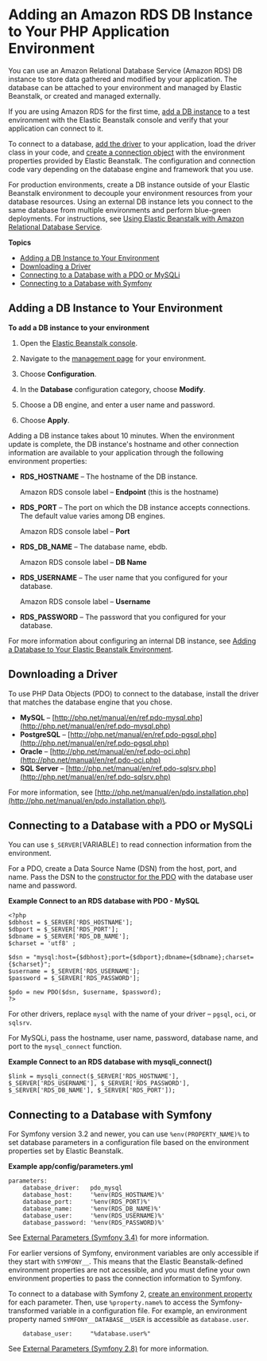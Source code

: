 # Adding an Amazon RDS DB Instance to Your PHP Application Environment<a name="create_deploy_PHP.rds"></a>

You can use an Amazon Relational Database Service \(Amazon RDS\) DB instance to store data gathered and modified by your application\. The database can be attached to your environment and managed by Elastic Beanstalk, or created and managed externally\.

If you are using Amazon RDS for the first time, [add a DB instance](#php-rds-create) to a test environment with the Elastic Beanstalk console and verify that your application can connect to it\.

To connect to a database, [add the driver](#php-rds-drivers) to your application, load the driver class in your code, and [create a connection object](#php-rds-connect) with the environment properties provided by Elastic Beanstalk\. The configuration and connection code vary depending on the database engine and framework that you use\.

For production environments, create a DB instance outside of your Elastic Beanstalk environment to decouple your environment resources from your database resources\. Using an external DB instance lets you connect to the same database from multiple environments and perform blue\-green deployments\. For instructions, see [Using Elastic Beanstalk with Amazon Relational Database Service](AWSHowTo.RDS.md)\.

**Topics**
+ [Adding a DB Instance to Your Environment](#php-rds-create)
+ [Downloading a Driver](#php-rds-drivers)
+ [Connecting to a Database with a PDO or MySQLi](#php-rds-connect)
+ [Connecting to a Database with Symfony](#php-rds-symfony)

## Adding a DB Instance to Your Environment<a name="php-rds-create"></a>

**To add a DB instance to your environment**

1. Open the [Elastic Beanstalk console](https://console.aws.amazon.com/elasticbeanstalk)\.

1. Navigate to the [management page](environments-console.md) for your environment\.

1. Choose **Configuration**\.

1. In the **Database** configuration category, choose **Modify**\.

1. Choose a DB engine, and enter a user name and password\.

1. Choose **Apply**\.

Adding a DB instance takes about 10 minutes\. When the environment update is complete, the DB instance's hostname and other connection information are available to your application through the following environment properties:
+ **RDS\_HOSTNAME** – The hostname of the DB instance\.

  Amazon RDS console label – **Endpoint** \(this is the hostname\)
+ **RDS\_PORT** – The port on which the DB instance accepts connections\. The default value varies among DB engines\.

  Amazon RDS console label – **Port**
+ **RDS\_DB\_NAME** – The database name, ebdb\.

  Amazon RDS console label – **DB Name**
+ **RDS\_USERNAME** – The user name that you configured for your database\.

  Amazon RDS console label – **Username**
+ **RDS\_PASSWORD** – The password that you configured for your database\.

For more information about configuring an internal DB instance, see [Adding a Database to Your Elastic Beanstalk Environment](using-features.managing.db.md)\.

## Downloading a Driver<a name="php-rds-drivers"></a>

To use PHP Data Objects \(PDO\) to connect to the database, install the driver that matches the database engine that you chose\.
+ **MySQL** – [http://php.net/manual/en/ref.pdo-mysql.php](http://php.net/manual/en/ref.pdo-mysql.php)
+ **PostgreSQL** – [http://php.net/manual/en/ref.pdo-pgsql.php](http://php.net/manual/en/ref.pdo-pgsql.php)
+ **Oracle** – [http://php.net/manual/en/ref.pdo-oci.php](http://php.net/manual/en/ref.pdo-oci.php)
+ **SQL Server** – [http://php.net/manual/en/ref.pdo-sqlsrv.php](http://php.net/manual/en/ref.pdo-sqlsrv.php)

For more information, see [http://php.net/manual/en/pdo.installation.php](http://php.net/manual/en/pdo.installation.php)\.

## Connecting to a Database with a PDO or MySQLi<a name="php-rds-connect"></a>

You can use `$_SERVER[`VARIABLE`]` to read connection information from the environment\.

For a PDO, create a Data Source Name \(DSN\) from the host, port, and name\. Pass the DSN to the [constructor for the PDO](https://php.net/manual/en/pdo.construct.php) with the database user name and password\.

**Example Connect to an RDS database with PDO \- MySQL**  

```
<?php
$dbhost = $_SERVER['RDS_HOSTNAME'];
$dbport = $_SERVER['RDS_PORT'];
$dbname = $_SERVER['RDS_DB_NAME'];
$charset = 'utf8' ;

$dsn = "mysql:host={$dbhost};port={$dbport};dbname={$dbname};charset={$charset}";
$username = $_SERVER['RDS_USERNAME'];
$password = $_SERVER['RDS_PASSWORD'];

$pdo = new PDO($dsn, $username, $password);
?>
```

For other drivers, replace `mysql` with the name of your driver – `pgsql`, `oci`, or `sqlsrv`\.

For MySQLi, pass the hostname, user name, password, database name, and port to the `mysql_connect` function\.

**Example Connect to an RDS database with mysqli\_connect\(\)**  

```
$link = mysqli_connect($_SERVER['RDS_HOSTNAME'], $_SERVER['RDS_USERNAME'], $_SERVER['RDS_PASSWORD'], $_SERVER['RDS_DB_NAME'], $_SERVER['RDS_PORT']);
```

## Connecting to a Database with Symfony<a name="php-rds-symfony"></a>

For Symfony version 3\.2 and newer, you can use `%env(PROPERTY_NAME)%` to set database parameters in a configuration file based on the environment properties set by Elastic Beanstalk\.

**Example app/config/parameters\.yml**  

```
parameters:
    database_driver:   pdo_mysql
    database_host:     '%env(RDS_HOSTNAME)%'
    database_port:     '%env(RDS_PORT)%'
    database_name:     '%env(RDS_DB_NAME)%'
    database_user:     '%env(RDS_USERNAME)%'
    database_password: '%env(RDS_PASSWORD)%'
```

See [External Parameters \(Symfony 3\.4\)](http://symfony.com/doc/3.4/configuration/external_parameters.html) for more information\.

For earlier versions of Symfony, environment variables are only accessible if they start with `SYMFONY__`\. This means that the Elastic Beanstalk\-defined environment properties are not accessible, and you must define your own environment properties to pass the connection information to Symfony\.

To connect to a database with Symfony 2, [create an environment property](create_deploy_PHP.container.md#php-console-properties) for each parameter\. Then, use `%property.name%` to access the Symfony\-transformed variable in a configuration file\. For example, an environment property named `SYMFONY__DATABASE__USER` is accessible as `database.user`\.

```
    database_user:     "%database.user%"
```

See [External Parameters \(Symfony 2\.8\)](http://symfony.com/doc/2.8/configuration/external_parameters.html) for more information\.